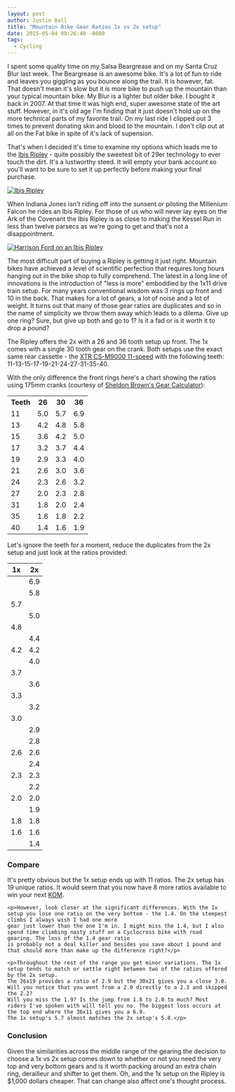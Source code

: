 ```yaml
---
layout: post
author: Justin Ball
title: "Mountain Bike Gear Ratios 1x vs 2x setup"
date: 2015-05-04 00:26:40 -0600
tags:
  - Cycling
---
```


I spent some quality time on my Salsa Beargrease and on my Santa Cruz Blur last week. The Beargrease is an awesome bike. It's a lot of fun to ride and leaves you 
giggling as you bounce along the trail. It is however, fat. That doesn't mean it's slow but it is more bike to push up the mountain than your typical mountain bike.
My Blur is a lighter but older bike. I bought it back in 2007. At that time it was high end, super awesome state of the art stuff. However, in it's old age I'm finding
that it just doesn't hold up on the more technical parts of my favorite trail. On my last ride I clipped out 3 times to prevent donating skin and blood to the mountain.
I don't clip out at all on the Fat bike in spite of it's lack of supension.

That's when I decided it's time to examine my options which leads me to the <a href="http://goo.gl/ov5u7A">Ibis Ripley</a> - quite possibly the sweetest bit of 29er technology
to ever touch the dirt. It's a lustworthy steed. It will empty your bank account so you'll want to be sure to set it up perfectly before making your final purchase.

<p class="text-center">
  <a href="http://www.ibiscycles.com/bikes/ripley_29/" target="_blank">
  <img src="http://s3.amazonaws.com/ibiscycles.com/builder/Base_Images/ripley-base-140313.jpg" alt="Ibis Ripley">
  </a>
</p>

When Indiana Jones isn't riding off into the sunsent or piloting the Millenium Falcon he rides an Ibis Ripley. For those of us who will never lay eyes on the Ark of the Covenant
the Ibis Ripley is as close to making the Kessel Run in less than twelve parsecs as we're going to get and that's not a disappointment.
<p class="text-center">
  <a target="_blank" href="http://www.dailymail.co.uk/tvshowbiz/article-2973602/Harrison-Ford-72-bikes-airport-drives-buggy-flying-solo-LA.html">
    <img src="http://i.dailymail.co.uk/i/pix/2015/02/28/262B6D5A00000578-0-image-a-1_1425142550625.jpg" alt="Harrison Ford on an Ibis Ripley" />
  </a>
</p>

The most difficult part of buying a Ripley is getting it just right. Mountain bikes have achieved a level of scientific perfection that requires long hours hanging out in the bike
shop to fully comprehend. The latest in a long line of innovations is the introduction of "less is more" emboddied by the 1x11 drive train setup. For many years conventional wisdom
was 3 rings up front and 10 in the back. That makes for a lot of gears, a lot of noise and a lot of weight. It turns out that many of those gear ratios are duplicates and so
in the name of simplicity we throw them away which leads to a dilema. Give up one ring? Sure, but give up both and go to 1? Is it a fad or is it worth it to drop a pound?

The Ripley offers the 2x with a 26 and 36 tooth setup up front. The 1x comes with a single 30 tooth gear on the crank.
Both setups use the exact same rear cassette - the <a href="http://goo.gl/Dkiatr">XTR CS-M9000 11-speed</a> with the following teeth: 11-13-15-17-19-21-24-27-31-35-40.

<div class="row">
  <div class="col-sm-4">
    <p>
      With the only difference the front rings here's a chart showing the ratios using 175mm cranks (courtesy of <a href="http://sheldonbrown.com/gears/">Sheldon Brown's Gear Calculator</a>):
    </p>
    <table class="table table-striped table-condensed" style="width:200px;">
      <tbody>
        <tr>
          <th>Teeth</th>
          <th>26</th>
          <th>30</th>
          <th>36</th>
        </tr>
        <tr>
          <td>11</td>
          <td>5.0</td>
          <td>5.7</td>
          <td>6.9</td>
        </tr>
        <tr>
          <td>13</td>
          <td>4.2</td>
          <td>4.8</td>
          <td>5.8</td>
        </tr>
        <tr>
          <td>15</td>
          <td>3.6</td>
          <td>4.2</td>
          <td>5.0</td>
        </tr>
        <tr>
          <td>17</td>
          <td>3.2</td>
          <td>3.7</td>
          <td>4.4</td>
        </tr>
        <tr>
          <td>19</td>
          <td>2.9</td>
          <td>3.3</td>
          <td>4.0</td>
        </tr>
        <tr>
          <td>21</td>
          <td>2.6</td>
          <td>3.0</td>
          <td>3.6</td>
        </tr>
        <tr>
          <td>24</td>
          <td>2.3</td>
          <td>2.6</td>
          <td>3.2</td>
        </tr>
        <tr>
          <td>27</td>
          <td>2.0</td>
          <td>2.3</td>
          <td>2.8</td>
        </tr>
        <tr>
          <td>31</td>
          <td>1.8</td>
          <td>2.0</td>
          <td>2.4</td>
        </tr>
        <tr>
          <td>35</td>
          <td>1.6</td>
          <td>1.8</td>
          <td>2.2</td>
        </tr>
        <tr>
          <td>40</td>
          <td>1.4</td>
          <td>1.6</td>
          <td>1.9</td>
        </tr>
      </tbody>
    </table>
  </div>
  <div class="col-sm-4">
    <p>Let's ignore the teeth for a moment, reduce the duplicates from the 2x setup and just look at the ratios provided:</p>
    <table class="table table-striped table-condensed" style="width:80px;">
      <thead>
        <tr>
          <th>1x</th>
          <th>2x</th>
        </tr>
      </thead>
      <tbody>
        <tr><td></td><td>6.9</td></tr>
        <tr><td></td><td>5.8</td></tr>
        <tr><td>5.7</td><td></td></tr>
        <tr><td></td><td>5.0</td></tr>
        <tr><td>4.8</td><td></td></tr>
        <tr><td></td><td>4.4</td></tr>
        <tr><td>4.2</td><td>4.2</td></tr>
        <tr><td></td><td>4.0</td></tr>
        <tr><td>3.7</td><td></td></tr>
        <tr><td></td><td>3.6</td></tr>
        <tr><td>3.3</td><td></td></tr>
        <tr><td></td><td>3.2</td></tr>
        <tr><td>3.0</td><td></td></tr>
        <tr><td></td><td>2.9</td></tr>
        <tr><td></td><td>2.8</td></tr>
        <tr><td>2.6</td><td>2.6</td></tr>
        <tr><td></td><td>2.4</td></tr>
        <tr><td>2.3</td><td>2.3</td></tr>
        <tr><td></td><td>2.2</td></tr>
        <tr><td>2.0</td><td>2.0</td></tr>
        <tr><td></td><td>1.9</td></tr>
        <tr><td>1.8</td><td>1.8</td></tr>
        <tr><td>1.6</td><td>1.6</td></tr>
        <tr><td></td><td>1.4</td></tr>
      </tbody>
    </table>
  </div>
  <div class="col-sm-4">
    <h3>Compare</h3>
    <p>It's pretty obvious but the 1x setup ends up with 11 ratios. The 2x setup has 19 unique ratios. It would seem that you now have 8 more ratios available to
    win your next <a href="http://en.wikipedia.org/wiki/King_of_the_Mountains">KOM</a>.<p>
    
    <p>However, look closer at the significant differences. With the 1x setup you lose one ratio on the very bottom - the 1.4. On the steepest climbs I always wish I had one more 
    gear just lower than the one I'm in. I might miss the 1.4, but I also spend time climbing nasty stuff on a Cyclocross bike with road gearing. The loss of the 1.4 gear ratio
    is probably not a deal killer and besides you save about 1 pound and that should more than make up the difference right?</p>

    <p>Throughout the rest of the range you get minor variations. The 1x setup tends to match or settle right between two of the ratios offered by the 2x setup. 
    The 26x19 provides a ratio of 2.9 but the 30x21 gives you a close 3.0. Will you notice that you went from a 2.0 directly to a 2.3 and skipped the 2.2? 
    Will you miss the 1.9? Is the jump from 1.8 to 2.0 to much? Most riders I've spoken with will tell you no. The biggest loss occurs at the top end where the 36x11 gives you a 6.9. 
    The 1x setup's 5.7 almost matches the 2x setup's 5.8.</p>

  </div>
</div>

<h3>Conclusion</h3>
<p>
  Given the similarities across the middle range of the gearing the decision to choose a 1x vs 2x setup comes down to whether or not you need the very top and very bottom gears and
  is it worth packing around an extra chain ring, derailleur and shifter to get them. Oh, and the 1x setup on the Ripley is $1,000 dollars cheaper. That can change also affect
  one's thought process.
</p>

